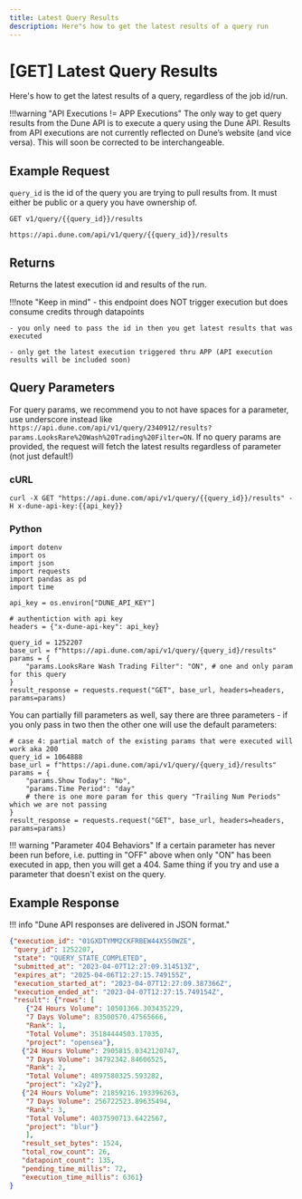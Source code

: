 ```yaml
---
title: Latest Query Results
description: Here"s how to get the latest results of a query run
---
```


# [GET] Latest Query Results

Here's how to get the latest results of a query, regardless of the job id/run. 

!!!warning "API Executions != APP Executions"
    The only way to get query results from the Dune API is to execute a query using the Dune API. Results from API executions are not currently reflected on Dune’s website (and vice versa). This will soon be corrected to be interchangeable. 

## Example Request

`query_id` is the id of the query you are trying to pull results from. It must either be public or a query you have ownership of. 

```
GET v1/query/{{query_id}}/results

https://api.dune.com/api/v1/query/{{query_id}}/results
```
## Returns

Returns the latest execution id and results of the run. 

!!!note "Keep in mind"
    - this endpoint does NOT trigger execution but does consume credits through datapoints

    - you only need to pass the id in then you get latest results that was executed 

    - only get the latest execution triggered thru APP (API execution results will be included soon)
## Query Parameters

For query params, we recommend you to not have spaces for a parameter, use underscore instead like `https://api.dune.com/api/v1/query/2340912/results?params.LooksRare%20Wash%20Trading%20Filter=ON`. If no query params are provided, the request will fetch the latest results regardless of parameter (not just default!)
### cURL

```
curl -X GET "https://api.dune.com/api/v1/query/{{query_id}}/results" -H x-dune-api-key:{{api_key}}
```

### Python

```
import dotenv
import os
import json
import requests
import pandas as pd
import time

api_key = os.environ["DUNE_API_KEY"]

# authentiction with api key
headers = {"x-dune-api-key": api_key}

query_id = 1252207
base_url = f"https://api.dune.com/api/v1/query/{query_id}/results"
params = {
    "params.LooksRare Wash Trading Filter": "ON", # one and only param for this query
}
result_response = requests.request("GET", base_url, headers=headers, params=params)
```

You can partially fill parameters as well, say there are three parameters - if you only pass in two then the other one will use the default parameters:

```
# case 4: partial match of the existing params that were executed will work aka 200
query_id = 1064888
base_url = f"https://api.dune.com/api/v1/query/{query_id}/results"
params = {
    "params.Show Today": "No",
    "params.Time Period": "day" 
    # there is one more param for this query "Trailing Num Periods" which we are not passing
}
result_response = requests.request("GET", base_url, headers=headers, params=params)
```

!!! warning "Parameter 404 Behaviors"
    If a certain parameter has never been run before, i.e. putting in "OFF" above when only "ON" has been executed in app, then you will get a 404. Same thing if you try and use a parameter that doesn't exist on the query.


## Example Response

!!! info "Dune API responses are delivered in JSON format."

```json
{"execution_id": "01GXDTYMM2CKFRBEW44X5S0WZE",
 "query_id": 1252207,
 "state": "QUERY_STATE_COMPLETED",
 "submitted_at": "2023-04-07T12:27:09.314513Z",
 "expires_at": "2025-04-06T12:27:15.749155Z",
 "execution_started_at": "2023-04-07T12:27:09.387366Z",
 "execution_ended_at": "2023-04-07T12:27:15.749154Z",
 "result": {"rows": [
    {"24 Hours Volume": 10501366.303435229,
    "7 Days Volume": 83500570.47565666,
    "Rank": 1,
    "Total Volume": 35184444503.17035,
    "project": "opensea"},
   {"24 Hours Volume": 2905815.0342120747,
    "7 Days Volume": 34792342.84606525,
    "Rank": 2,
    "Total Volume": 4897580325.593282,
    "project": "x2y2"},
   {"24 Hours Volume": 21859216.193396263,
    "7 Days Volume": 256722523.89635494,
    "Rank": 3,
    "Total Volume": 4037590713.6422567,
    "project": "blur"}
    ],
   "result_set_bytes": 1524,
   "total_row_count": 26,
   "datapoint_count": 135,
   "pending_time_millis": 72,
   "execution_time_millis": 6361}
}
```

